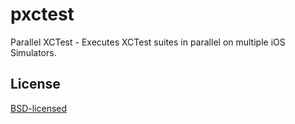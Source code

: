 # pxctest

Parallel XCTest - Executes XCTest suites in parallel on multiple iOS Simulators.

## License

[BSD-licensed](LICENSE)
